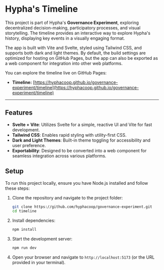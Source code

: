 # Hypha's Timeline

This project is part of Hypha's **Governance Experiment**, exploring decentralized decision-making, participatory processes, and visual storytelling. The timeline provides an interactive way to explore Hypha's history, displaying key events in a visually engaging format.

The app is built with Vite and Svelte, styled using Tailwind CSS, and supports both dark and light themes. By default, the build settings are optimized for hosting on GitHub Pages, but the app can also be exported as a web component for integration into other web platforms.

You can explore the timeline live on GitHub Pages:  
- **Timeline:** [https://hyphacoop.github.io/governance-experiment/timeline](https://hyphacoop.github.io/governance-experiment/timeline)

---

## Features

- **Svelte + Vite**: Utilizes Svelte for a simple, reactive UI and Vite for fast development.
- **Tailwind CSS**: Enables rapid styling with utility-first CSS.
- **Dark and Light Themes**: Built-in theme toggling for accessibility and user preference.
- **Exportability**: Designed to be converted into a web component for seamless integration across various platforms.

## Setup

To run this project locally, ensure you have Node.js installed and follow these steps:

1. Clone the repository and navigate to the project folder:

   ```bash
   git clone https://github.com/hyphacoop/governance-experiment.git
   cd timeline
   ```

2. Install dependencies:

   ```bash
   npm install
   ```

3. Start the development server:

   ```bash
   npm run dev
   ```

4. Open your browser and navigate to `http://localhost:5173` (or the URL provided in your terminal).